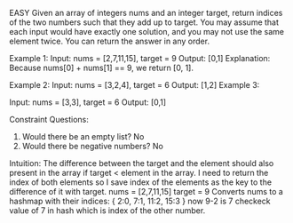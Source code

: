EASY
Given an array of integers nums and an integer target, return indices of the two numbers such that they add up to target.
You may assume that each input would have exactly one solution, and you may not use the same element twice.
You can return the answer in any order.

Example 1:
Input: nums = [2,7,11,15], target = 9
Output: [0,1]
Explanation: Because nums[0] + nums[1] == 9, we return [0, 1].

Example 2:
Input: nums = [3,2,4], target = 6
Output: [1,2]
Example 3:

Input: nums = [3,3], target = 6
Output: [0,1]

Constraint Questions:
1. Would there be an empty list? No
2. Would there be negative numbers? No

Intuition:
The difference between the target and the element should also present in the array if target < element in the array.
I need to return the index of both elements so I save index of the elements as the key to the difference of it with target.
nums = [2,7,11,15]
target = 9
Converts nums to a hashmap with their indices:
 {
 2:0,
 7:1,
 11:2,
 15:3
 }
 now 9-2 is 7 checkeck value of 7 in hash which is index of the other number.

   
